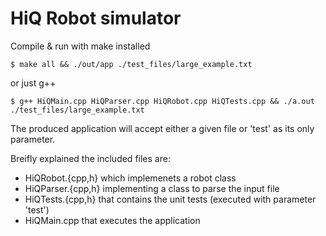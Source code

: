 # HiQ Robot simulator

Compile & run with make installed

	$ make all && ./out/app ./test_files/large_example.txt

or just g++

	$ g++ HiQMain.cpp HiQParser.cpp HiQRobot.cpp HiQTests.cpp && ./a.out ./test_files/large_example.txt

The produced application will accept either a given file or 'test' as its only parameter.

Breifly explained the included files are:

- HiQRobot.{cpp,h} which implemenets a robot class
- HiQParser.{cpp,h} implementing  a class to parse the input file
- HiQTests.{cpp,h} that contains the unit tests (executed with parameter 'test')
- HiQMain.cpp that executes the application
